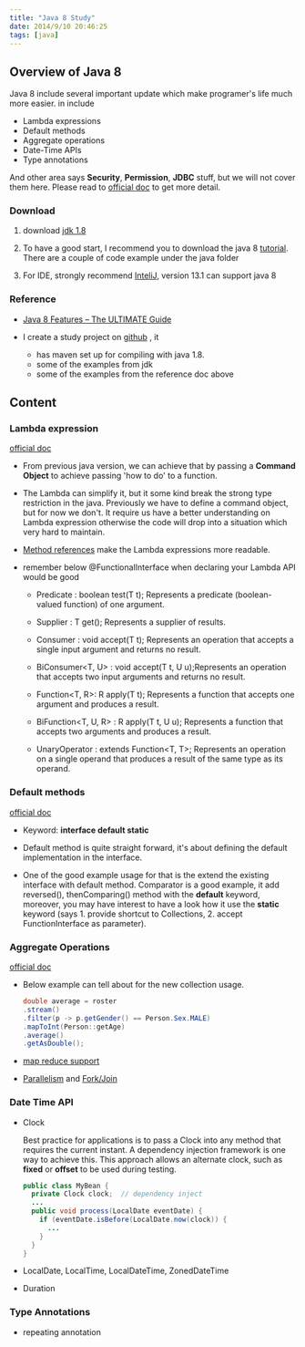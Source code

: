 ```yaml
---
title: "Java 8 Study"
date: 2014/9/10 20:46:25
tags: [java]
---
```


## Overview of Java 8


Java 8 include several important update which make programer's life much more easier. in include

* Lambda expressions 
* Default methods 
* Aggregate operations 
* Date-Time APIs
* Type annotations 

And other area says **Security**, **Permission**, **JDBC** stuff, but we will not cover them here. Please read to [official doc](http://docs.oracle.com/javase/tutorial/index.html) to get more detail.

### Download

1. download [jdk 1.8](http://www.oracle.com/technetwork/java/javase/downloads/index.html) 

2. To have a good start, I recommend you to download the java 8 [tutorial](http://www.oracle.com/technetwork/java/javase/java-tutorial-downloads-2005894.html). There are a couple of code example under the java folder

3. For IDE, strongly recommend [InteliJ](http://www.jetbrains.com/idea/), version 13.1 can support java 8

### Reference


* [Java 8 Features – The ULTIMATE Guide](http://www.javacodegeeks.com/2014/05/java-8-features-tutorial.html)

* I create a study project on [github](https://github.com/jaylu/java8study) , it 
	* has maven set up for compiling with java 1.8. 
	* some of the examples from jdk
	* some of the examples from the reference doc above


## Content

### Lambda expression

[official doc](http://docs.oracle.com/javase/tutorial/java/javaOO/lambdaexpressions.html)

* From previous java version, we can achieve that by passing a **Command Object** to achieve passing 'how to do' to a function. 

* The Lambda can simplify it, but it some kind break the strong type restriction in the java. Previously we have to define a command object, but for now we don't. It require us have a better understanding on Lambda expression otherwise the code will drop into a situation which very hard to maintain. 

* [Method references](http://docs.oracle.com/javase/tutorial/java/javaOO/methodreferences.html) make the Lambda expressions more readable.

* remember below @FunctionalInterface when declaring your Lambda API would be good
	
	* Predicate<T> : boolean test(T t); Represents a predicate (boolean-valued function) of one argument.
	
	* Supplier<T> : T get(); Represents a supplier of results.
	
	* Consumer<T> : void accept(T t); Represents an operation that accepts a single input argument and returns no result.
	
	* BiConsumer<T, U> : void accept(T t, U u);Represents an operation that accepts two input arguments and returns no result.

	* Function<T, R>: R apply(T t); Represents a function that accepts one argument and produces a result.
	
	* BiFunction<T, U, R> : R apply(T t, U u); Represents a function that accepts two arguments and produces a result.
	
	* UnaryOperator<T> : extends Function<T, T>; Represents an operation on a single operand that produces a result of the same type as its operand.
	


### Default methods

[official doc](http://docs.oracle.com/javase/tutorial/java/IandI/defaultmethods.html)

* Keyword: **interface default static**

* Default method is quite straight forward, it's about defining the default implementation in the interface.

* One of the good example usage for that is the extend the existing interface with default method. Comparator is a good example, it add reversed(), thenComparing() method with the **default** keyword, moreover, you may have interest to have a look how it use the **static** keyword (says 1. provide shortcut to Collections, 2. accept FunctionInterface as parameter). 

### Aggregate Operations

[official doc](http://docs.oracle.com/javase/tutorial/collections/streams/index.html)

* Below example can tell about for the new collection usage. 

	``` java
	double average = roster    
    .stream()    
    .filter(p -> p.getGender() == Person.Sex.MALE)    
    .mapToInt(Person::getAge)    
    .average()    
    .getAsDouble();  
    ```

  
    
* [map reduce support](http://docs.oracle.com/javase/tutorial/collections/streams/reduction.html)

* [Parallelism](http://docs.oracle.com/javase/tutorial/collections/streams/parallelism.html) and [Fork/Join](http://docs.oracle.com/javase/tutorial/essential/concurrency/forkjoin.html)


### Date Time API

* Clock
	
	Best practice for applications is to pass a Clock into any method that requires the current instant. A dependency injection framework is one way to achieve this. This approach allows an alternate clock, such as **fixed** or **offset** to be used during testing.
	
	``` java
    public class MyBean {
      private Clock clock;  // dependency inject
      ...
      public void process(LocalDate eventDate) {
        if (eventDate.isBefore(LocalDate.now(clock)) {
          ...
        }
      }
    }
	```



	
	
* LocalDate, LocalTime, LocalDateTime, ZonedDateTime

* Duration

### Type Annotations

* repeating annotation

